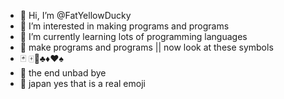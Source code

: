 - 👋 Hi, I’m @FatYellowDucky
- 👀 I’m interested in making programs and programs
- 🌱 I’m currently learning lots of programming languages
- 🎌 make programs and programs || now look at these  symbols
- 🃏 🀄🎴♣️♦️♥️♠️
- 🎌 the end unbad bye
- 🗾 japan yes that is a real emoji

<!---
FatYellowDucky/FatYellowDucky is a ✨ special ✨ repository because its `README.md` (this file) appears on your GitHub profile.
You can click the Preview link to take a look at your changes.
--->
